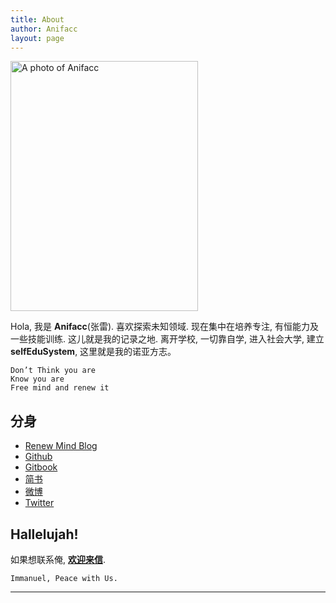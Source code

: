 ```yaml
---
title: About
author: Anifacc
layout: page
---
```


  <img width="300" height="400" alt="A photo of Anifacc" src="https://dn-jeremiahzhang.qbox.me/me.jpg">

Hola, 我是 __Anifacc__(张雷). 喜欢探索未知领域. 现在集中在培养专注, 有恒能力及一些技能训练. 这儿就是我的记录之地. 离开学校, 一切靠自学, 进入社会大学, 建立 __selfEduSystem__, 这里就是我的诺亚方志。

	Don’t Think you are
	Know you are
	Free mind and renew it

## 分身

- [Renew Mind Blog][1]
- [Github][2]
- [Gitbook][3]
- [简书][4]
- [微博][5]
- [Twitter][6]

## Hallelujah!

如果想联系俺, __[欢迎来信][7]__.


	Immanuel, Peace with Us.

---

[1]:	http://jeremiahzhang.github.io/
[2]:	https://github.com/JeremiahZhang
[3]:	https://www.gitbook.com/@jeremiahzhang
[4]:	http://www.jianshu.com/u/e5fdf29b3150
[5]:	http://weibo.com/ZhangXiaowoStef
[6]:	https://twitter.com/Jeremy_Anifacc
[7]:	mailto:z.l12@mail.scut.edu.cn

